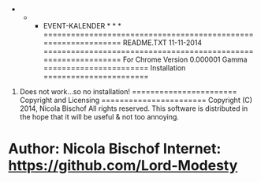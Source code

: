 * * * EVENT-KALENDER * * *
===============================================================
README.TXT         	11-11-2014
===============================================================
 For Chrome
 Version 0.000001 Gamma
=======================
Installation
=======================
 1) Does not work...so no installation!
=======================
Copyright and Licensing
=======================
 Copyright (C) 2014, Nicola Bischof  All rights reserved.
 This software is distributed in the hope that it will be useful & not too annoying.

 Author: Nicola Bischof
 Internet: https://github.com/Lord-Modesty
==============================================================

